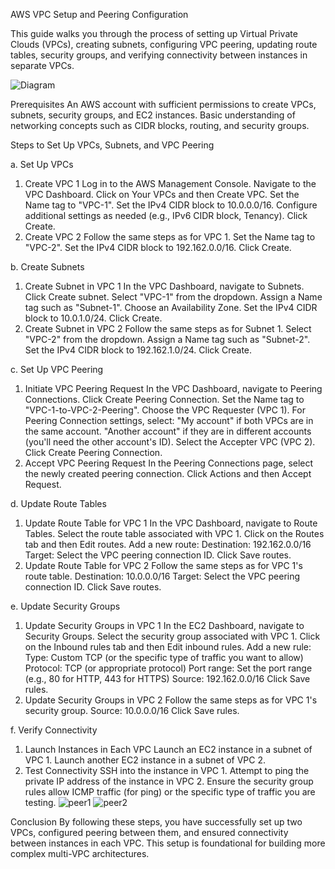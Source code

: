 AWS VPC Setup and Peering Configuration

This guide walks you through the process of setting up Virtual Private Clouds (VPCs), creating subnets, configuring VPC peering, updating route tables, security groups, and verifying connectivity between instances in separate VPCs.

![Diagram](https://github.com/user-attachments/assets/38bee6a4-cc1f-464d-98c4-ba0ed54a44f6)

Prerequisites
An AWS account with sufficient permissions to create VPCs, subnets, security groups, and EC2 instances.
Basic understanding of networking concepts such as CIDR blocks, routing, and security groups.

Steps to Set Up VPCs, Subnets, and VPC Peering

a. Set Up VPCs
1. Create VPC 1
Log in to the AWS Management Console.
Navigate to the VPC Dashboard.
Click on Your VPCs and then Create VPC.
Set the Name tag to "VPC-1".
Set the IPv4 CIDR block to 10.0.0.0/16.
Configure additional settings as needed (e.g., IPv6 CIDR block, Tenancy).
Click Create.
2. Create VPC 2
Follow the same steps as for VPC 1.
Set the Name tag to "VPC-2".
Set the IPv4 CIDR block to 192.162.0.0/16.
Click Create.

b. Create Subnets
1. Create Subnet in VPC 1
In the VPC Dashboard, navigate to Subnets.
Click Create subnet.
Select "VPC-1" from the dropdown.
Assign a Name tag such as "Subnet-1".
Choose an Availability Zone.
Set the IPv4 CIDR block to 10.0.1.0/24.
Click Create.
2. Create Subnet in VPC 2
Follow the same steps as for Subnet 1.
Select "VPC-2" from the dropdown.
Assign a Name tag such as "Subnet-2".
Set the IPv4 CIDR block to 192.162.1.0/24.
Click Create.

c. Set Up VPC Peering
1. Initiate VPC Peering Request
In the VPC Dashboard, navigate to Peering Connections.
Click Create Peering Connection.
Set the Name tag to "VPC-1-to-VPC-2-Peering".
Choose the VPC Requester (VPC 1).
For Peering Connection settings, select:
"My account" if both VPCs are in the same account.
"Another account" if they are in different accounts (you'll need the other account's ID).
Select the Accepter VPC (VPC 2).
Click Create Peering Connection.
2. Accept VPC Peering Request
In the Peering Connections page, select the newly created peering connection.
Click Actions and then Accept Request.

d. Update Route Tables
1. Update Route Table for VPC 1
In the VPC Dashboard, navigate to Route Tables.
Select the route table associated with VPC 1.
Click on the Routes tab and then Edit routes.
Add a new route:
Destination: 192.162.0.0/16
Target: Select the VPC peering connection ID.
Click Save routes.
2. Update Route Table for VPC 2
Follow the same steps as for VPC 1's route table.
Destination: 10.0.0.0/16
Target: Select the VPC peering connection ID.
Click Save routes.

e. Update Security Groups
1. Update Security Groups in VPC 1
In the EC2 Dashboard, navigate to Security Groups.
Select the security group associated with VPC 1.
Click on the Inbound rules tab and then Edit inbound rules.
Add a new rule:
Type: Custom TCP (or the specific type of traffic you want to allow)
Protocol: TCP (or appropriate protocol)
Port range: Set the port range (e.g., 80 for HTTP, 443 for HTTPS)
Source: 192.162.0.0/16
Click Save rules.
2. Update Security Groups in VPC 2
Follow the same steps as for VPC 1's security group.
Source: 10.0.0.0/16
Click Save rules.

f. Verify Connectivity
1. Launch Instances in Each VPC
Launch an EC2 instance in a subnet of VPC 1.
Launch another EC2 instance in a subnet of VPC 2.
2. Test Connectivity
SSH into the instance in VPC 1.
Attempt to ping the private IP address of the instance in VPC 2.
Ensure the security group rules allow ICMP traffic (for ping) or the specific type of traffic you are testing.
![peer1](https://github.com/user-attachments/assets/6698744d-c328-43d5-b7ef-7cd274c3a227)
![peer2](https://github.com/user-attachments/assets/bbdaed51-dad7-489e-9542-da6e27c42f2f)


Conclusion
By following these steps, you have successfully set up two VPCs, configured peering between them, and ensured connectivity between instances in each VPC. This setup is foundational for building more complex multi-VPC architectures.

